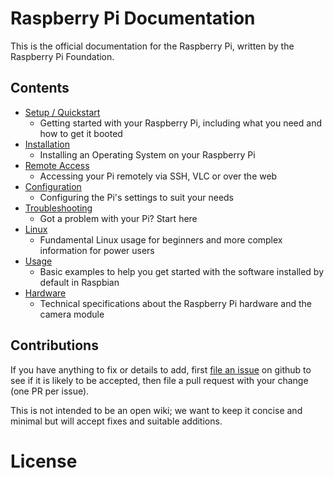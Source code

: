 # Raspberry Pi Documentation

This is the official documentation for the Raspberry Pi, written by the Raspberry Pi Foundation.

## Contents

- [Setup / Quickstart](setup/README.md)
    - Getting started with your Raspberry Pi, including what you need and how to get it booted
- [Installation](installation/README.md)
    - Installing an Operating System on your Raspberry Pi
- [Remote Access](remote-access/README.md)
    - Accessing your Pi remotely via SSH, VLC or over the web
- [Configuration](configuration/README.md)
    - Configuring the Pi's settings to suit your needs
- [Troubleshooting](troubleshooting/README.md)
    - Got a problem with your Pi? Start here
- [Linux](linux/README.md)
    - Fundamental Linux usage for beginners and more complex information for power users
- [Usage](usage/README.md)
    - Basic examples to help you get started with the software installed by default in Raspbian
- [Hardware](hardware/README.md)
    - Technical specifications about the Raspberry Pi hardware and the camera module

## Contributions

If you have anything to fix or details to add, first [file an issue](http://github.com/raspberrypi/documentation/issues) on github to see if it is likely to be accepted, then file a pull request with your change (one PR per issue).

This is not intended to be an open wiki; we want to keep it concise and minimal but will accept fixes and suitable additions.

# License
